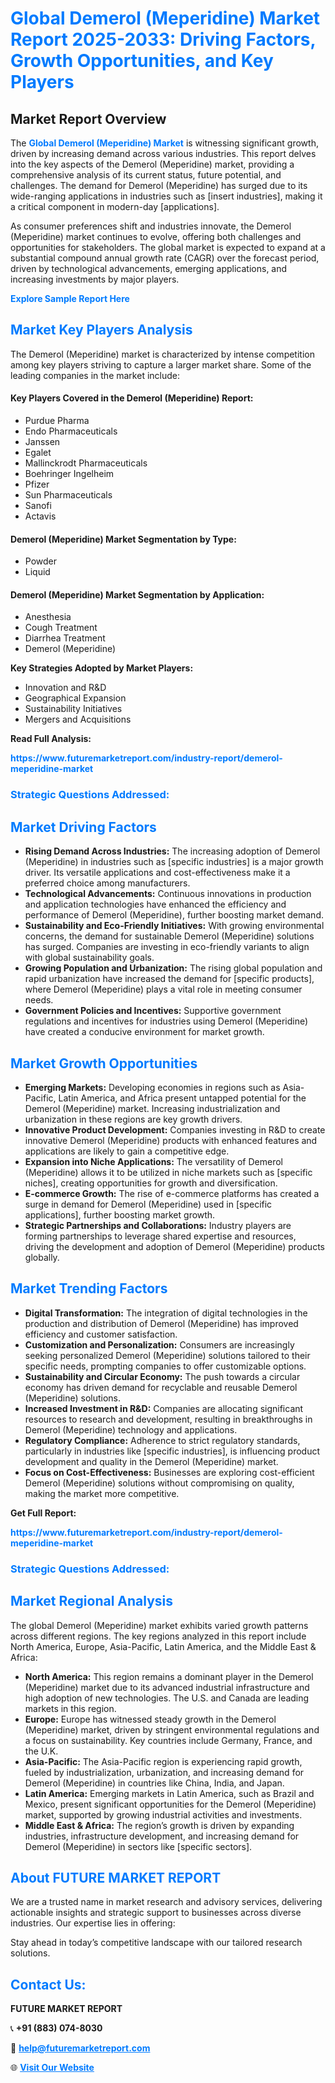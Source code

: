 <h1 style="color: #007BFF;">Global Demerol (Meperidine) Market Report 2025-2033: Driving Factors, Growth Opportunities, and Key Players</h1>

<section id="overview">
<h2>Market Report Overview</h2>
<p>The <a href="https://www.futuremarketreport.com/industry-report/demerol-meperidine-market" style="color: #007BFF; text-decoration: none;"><strong>Global Demerol (Meperidine) Market</strong></a> is witnessing significant growth, driven by increasing demand across various industries. This report delves into the key aspects of the Demerol (Meperidine) market, providing a comprehensive analysis of its current status, future potential, and challenges. The demand for Demerol (Meperidine) has surged due to its wide-ranging applications in industries such as [insert industries], making it a critical component in modern-day [applications].</p>
<p>As consumer preferences shift and industries innovate, the Demerol (Meperidine) market continues to evolve, offering both challenges and opportunities for stakeholders. The global market is expected to expand at a substantial compound annual growth rate (CAGR) over the forecast period, driven by technological advancements, emerging applications, and increasing investments by major players.</p>
</section>

<section id="overview">
<p><a href="https://www.futuremarketreport.com/request-sample/reportId=108075" style="color: #007BFF; text-decoration: none;"><strong>Explore Sample Report Here</strong></a></p>
</section>

<section id="key-players">
<h2 style="color: #007BFF;">Market Key Players Analysis</h2>
<p>The Demerol (Meperidine) market is characterized by intense competition among key players striving to capture a larger market share. Some of the leading companies in the market include:</p>
<h4>Key Players Covered in the Demerol (Meperidine) Report:</h4>
<ul><li>Purdue Pharma</li><li>Endo Pharmaceuticals</li><li>Janssen</li><li>Egalet</li><li>Mallinckrodt Pharmaceuticals</li><li>Boehringer Ingelheim</li><li>Pfizer</li><li>Sun Pharmaceuticals</li><li>Sanofi</li><li>Actavis</li></ul>
<h4>Demerol (Meperidine) Market Segmentation by Type:</h4>
<ul><li>Powder</li><li>Liquid</li></ul>

<h4>Demerol (Meperidine) Market Segmentation by Application:</h4>
<ul><li>Anesthesia</li><li>Cough Treatment</li><li>Diarrhea Treatment</li><li>Demerol (Meperidine)</li></ul>
<p><strong>Key Strategies Adopted by Market Players:</strong></p>
<ul>
<li>Innovation and R&D</li>
<li>Geographical Expansion</li>
<li>Sustainability Initiatives</li>
<li>Mergers and Acquisitions</li>
</ul>
</section>

<section>
<p><strong>Read Full Analysis: </strong></p><a href="https://www.futuremarketreport.com/industry-report/demerol-meperidine-market" style="color: #007BFF; text-decoration: none;"><strong>https://www.futuremarketreport.com/industry-report/demerol-meperidine-market</strong></a>
<h3 style="color: #007BFF;">Strategic Questions Addressed:</h3>
</section>

<section id="driving-factors">
<h2 style="color: #007BFF;">Market Driving Factors</h2>
<ul>
<li><strong>Rising Demand Across Industries:</strong> The increasing adoption of Demerol (Meperidine) in industries such as [specific industries] is a major growth driver. Its versatile applications and cost-effectiveness make it a preferred choice among manufacturers.</li>
<li><strong>Technological Advancements:</strong> Continuous innovations in production and application technologies have enhanced the efficiency and performance of Demerol (Meperidine), further boosting market demand.</li>
<li><strong>Sustainability and Eco-Friendly Initiatives:</strong> With growing environmental concerns, the demand for sustainable Demerol (Meperidine) solutions has surged. Companies are investing in eco-friendly variants to align with global sustainability goals.</li>
<li><strong>Growing Population and Urbanization:</strong> The rising global population and rapid urbanization have increased the demand for [specific products], where Demerol (Meperidine) plays a vital role in meeting consumer needs.</li>
<li><strong>Government Policies and Incentives:</strong> Supportive government regulations and incentives for industries using Demerol (Meperidine) have created a conducive environment for market growth.</li>
</ul>
</section>

<section id="growth-opportunities">
<h2 style="color: #007BFF;">Market Growth Opportunities</h2>
<ul>
<li><strong>Emerging Markets:</strong> Developing economies in regions such as Asia-Pacific, Latin America, and Africa present untapped potential for the Demerol (Meperidine) market. Increasing industrialization and urbanization in these regions are key growth drivers.</li>
<li><strong>Innovative Product Development:</strong> Companies investing in R&D to create innovative Demerol (Meperidine) products with enhanced features and applications are likely to gain a competitive edge.</li>
<li><strong>Expansion into Niche Applications:</strong> The versatility of Demerol (Meperidine) allows it to be utilized in niche markets such as [specific niches], creating opportunities for growth and diversification.</li>
<li><strong>E-commerce Growth:</strong> The rise of e-commerce platforms has created a surge in demand for Demerol (Meperidine) used in [specific applications], further boosting market growth.</li>
<li><strong>Strategic Partnerships and Collaborations:</strong> Industry players are forming partnerships to leverage shared expertise and resources, driving the development and adoption of Demerol (Meperidine) products globally.</li>
</ul>
</section>

<section id="trending-factors">
<h2 style="color: #007BFF;">Market Trending Factors</h2>
<ul>
<li><strong>Digital Transformation:</strong> The integration of digital technologies in the production and distribution of Demerol (Meperidine) has improved efficiency and customer satisfaction.</li>
<li><strong>Customization and Personalization:</strong> Consumers are increasingly seeking personalized Demerol (Meperidine) solutions tailored to their specific needs, prompting companies to offer customizable options.</li>
<li><strong>Sustainability and Circular Economy:</strong> The push towards a circular economy has driven demand for recyclable and reusable Demerol (Meperidine) solutions.</li>
<li><strong>Increased Investment in R&D:</strong> Companies are allocating significant resources to research and development, resulting in breakthroughs in Demerol (Meperidine) technology and applications.</li>
<li><strong>Regulatory Compliance:</strong> Adherence to strict regulatory standards, particularly in industries like [specific industries], is influencing product development and quality in the Demerol (Meperidine) market.</li>
<li><strong>Focus on Cost-Effectiveness:</strong> Businesses are exploring cost-efficient Demerol (Meperidine) solutions without compromising on quality, making the market more competitive.</li>
</ul>
</section>

<section>
<p><strong>Get Full Report: </strong></p><a href="https://www.futuremarketreport.com/industry-report/demerol-meperidine-market" style="color: #007BFF; text-decoration: none;"><strong>https://www.futuremarketreport.com/industry-report/demerol-meperidine-market</strong></a>
<h3 style="color: #007BFF;">Strategic Questions Addressed:</h3>
</section>


<section id="regional-analysis">
<h2 style="color: #007BFF;">Market Regional Analysis</h2>
<p>The global Demerol (Meperidine) market exhibits varied growth patterns across different regions. The key regions analyzed in this report include North America, Europe, Asia-Pacific, Latin America, and the Middle East & Africa:</p>
<ul>
<li><strong>North America:</strong> This region remains a dominant player in the Demerol (Meperidine) market due to its advanced industrial infrastructure and high adoption of new technologies. The U.S. and Canada are leading markets in this region.</li>
<li><strong>Europe:</strong> Europe has witnessed steady growth in the Demerol (Meperidine) market, driven by stringent environmental regulations and a focus on sustainability. Key countries include Germany, France, and the U.K.</li>
<li><strong>Asia-Pacific:</strong> The Asia-Pacific region is experiencing rapid growth, fueled by industrialization, urbanization, and increasing demand for Demerol (Meperidine) in countries like China, India, and Japan.</li>
<li><strong>Latin America:</strong> Emerging markets in Latin America, such as Brazil and Mexico, present significant opportunities for the Demerol (Meperidine) market, supported by growing industrial activities and investments.</li>
<li><strong>Middle East & Africa:</strong> The region’s growth is driven by expanding industries, infrastructure development, and increasing demand for Demerol (Meperidine) in sectors like [specific sectors].</li>
</ul>
</section>

<footer>
<h2 style="color: #007BFF;">About FUTURE MARKET REPORT</h2>
<p>We are a trusted name in market research and advisory services, delivering actionable insights and strategic support to businesses across diverse industries. Our expertise lies in offering:</p>

<p>Stay ahead in today’s competitive landscape with our tailored research solutions.</p>

<h2 style="color: #007BFF;">Contact Us:</h2>
<p><strong>FUTURE MARKET REPORT</strong></p>
<p>📞 <strong>+91 (883) 074-8030</strong></p>
<p>📧 <strong><a href="mailto:help@futuremarketreport.com" style="color: #007BFF;">help@futuremarketreport.com</a></strong></p>
<p>🌐 <strong><a href="https://www.futuremarketreport.com/" style="color: #007BFF;">Visit Our Website</a></strong></p>
</footer>